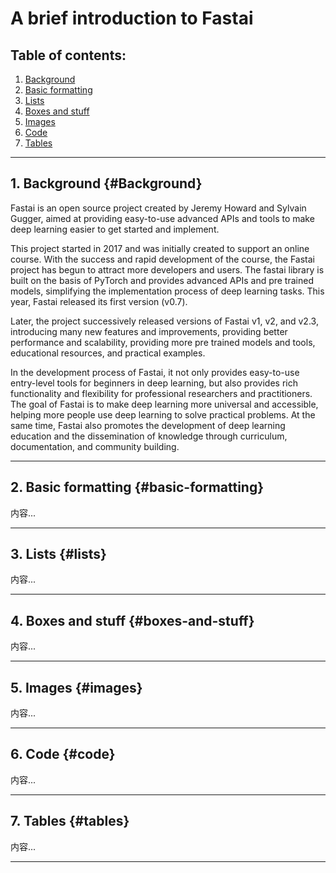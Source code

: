 # A brief introduction to Fastai

## Table of contents:

1. [Background](#Background)
2. [Basic formatting](#basic-formatting)
3. [Lists](#lists)
4. [Boxes and stuff](#boxes-and-stuff)
5. [Images](#images)
6. [Code](#code)
7. [Tables](#tables)

---

## 1. Background {#Background}

Fastai is an open source project created by Jeremy Howard and Sylvain Gugger, aimed at providing easy-to-use advanced APIs and tools to make deep learning easier to get started and implement.

This project started in 2017 and was initially created to support an online course. With the success and rapid development of the course, the Fastai project has begun to attract more developers and users. The fastai library is built on the basis of PyTorch and provides advanced APIs and pre trained models, simplifying the implementation process of deep learning tasks. This year, Fastai released its first version (v0.7).

Later, the project successively released versions of Fastai v1, v2, and v2.3, introducing many new features and improvements, providing better performance and scalability, providing more pre trained models and tools, educational resources, and practical examples.

In the development process of Fastai, it not only provides easy-to-use entry-level tools for beginners in deep learning, but also provides rich functionality and flexibility for professional researchers and practitioners. The goal of Fastai is to make deep learning more universal and accessible, helping more people use deep learning to solve practical problems. At the same time, Fastai also promotes the development of deep learning education and the dissemination of knowledge through curriculum, documentation, and community building.

---

## 2. Basic formatting {#basic-formatting}

内容...

---

## 3. Lists {#lists}

内容...

---

## 4. Boxes and stuff {#boxes-and-stuff}

内容...

---

## 5. Images {#images}

内容...

---

## 6. Code {#code}

内容...

---

## 7. Tables {#tables}

内容...

---
